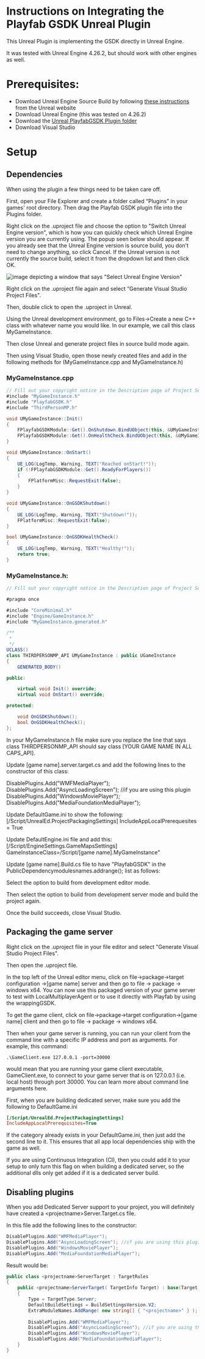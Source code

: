 # Instructions on Integrating the Playfab GSDK Unreal Plugin
This Unreal Plugin is implementing the GSDK directly in Unreal Engine.

It was tested with Unreal Engine 4.26.2, but should work with other engines as well.

# Prerequisites:
- Download Unreal Engine Source Build by following [these instructions](https://docs.unrealengine.com/4.26/en-US/ProgrammingAndScripting/ProgrammingWithCPP/DownloadingSourceCode/) from the Unreal website
- Download Unreal Engine (this was tested on 4.26.2)
- Download the [Unreal PlayfabGSDK Plugin folder](https://github.com/PlayFab/gsdk/pull/77/files)
- Download Visual Studio

# Setup

## Dependencies
When using the plugin a few things need to be taken care off.

First, open your File Explorer and create a folder called “Plugins” in your games' root directory. Then drag the Playfab GSDK plugin file into the Plugins folder.

Right click on the .uproject file and choose the option to "Switch Unreal Engine version", which is how you can quickly check which Unreal Engine version you are currently using. 
The popup seen below should appear. If you already see that the Unreal Engine version is source build, you don’t need to change anything, so click Cancel. If the Unreal version is not 
currently the source build, select it from the dropdown list and then click OK. 

![image depicting a window that says "Select Unreal Engine Version"](SelectUnrealEngineVersion.png)

Right click on the .uproject file again and select “Generate Visual Studio Project Files".

Then, double click to open the .uproject in Unreal.

Using the Unreal development environment, go to Files->Create a new C++ class with whatever name you would like. In our example, we call this class MyGameInstance.

Then close Unreal and generate project files in source build mode again.

Then using Visual Studio, open those newly created files and add in the following methods for (MyGameInstance.cpp and MyGameInstance.h)

### MyGameInstance.cpp
```csharp
// Fill out your copyright notice in the Description page of Project Settings.
#include "MyGameInstance.h"
#include "PlayfabGSDK.h"
#include "ThirdPersonMP.h"

void UMyGameInstance::Init()
{
	FPlayfabGSDKModule::Get().OnShutdown.BindUObject(this, &UMyGameInstance::OnGSDKShutdown);
	FPlayfabGSDKModule::Get().OnHealthCheck.BindUObject(this, &UMyGameInstance::OnGSDKHealthCheck);
}

void UMyGameInstance::OnStart()
{
	UE_LOG(LogTemp, Warning, TEXT("Reached onStart!"));
	if (!FPlayfabGSDKModule::Get().ReadyForPlayers())
	{
		FPlatformMisc::RequestExit(false);
	}
}

void UMyGameInstance::OnGSDKShutdown()
{
	UE_LOG(LogTemp, Warning, TEXT("Shutdown!"));
	FPlatformMisc::RequestExit(false);
}

bool UMyGameInstance::OnGSDKHealthCheck()
{
	UE_LOG(LogTemp, Warning, TEXT("Healthy!"));
	return true;
}
```

### MyGameInstance.h:
```csharp
// Fill out your copyright notice in the Description page of Project Settings.

#pragma once

#include "CoreMinimal.h"
#include "Engine/GameInstance.h"
#include "MyGameInstance.generated.h"

/**
 *
 */
UCLASS()
class THIRDPERSONMP_API UMyGameInstance : public UGameInstance
{
	GENERATED_BODY()

public:

	virtual void Init() override;
	virtual void OnStart() override;

protected:

	void OnGSDKShutdown();
	bool OnGSDKHealthCheck();
};
```
In your MyGameInstance.h file make sure you replace the line that says class THIRDPERSONMP_API should say class [YOUR GAME NAME IN ALL CAPS_API]. 


Update [game name].server.target.cs and add the following lines to the constructor of this class:

DisablePlugins.Add("WMFMediaPlayer");
DisablePlugins.Add("AsyncLoadingScreen"); //if you are using this plugin
DisablePlugins.Add("WindowsMoviePlayer");
DisablePlugins.Add("MediaFoundationMediaPlayer");

Update DefaultGame.ini to show the following:
 [/Script/UnrealEd.ProjectPackagingSettings]
IncludeAppLocalPrerequesites = True

Update DefaultEngine.ini file and add this:
[/Script/EngineSettings.GameMapsSettings]
GameInstanceClass=/Script/[game name].MyGameInstance"

Update [game name].Build.cs file to have "PlayfabGSDK" in the PublicDependencymodulesnames.addrange(); list as follows:

<INSERT IMAGE HERE>

Select the option to build from development editor mode.
<INSERT IMAGE HERE>

Then select the option to build from development server mode and build the project again.

Once the build succeeds, close Visual Studio.

## Packaging the game server

Right click on the .uproject file in your file editor and select "Generate Visual Studio Project Files". 

Then open the .uproject file.

In the top left of the Unreal editor menu, click on file->package->target configuration ->[game name] server and then go to file -> package -> windows x64. 
You can now use this packaged version of your game server to test with LocalMultiplayerAgent or to use it directly with Playfab by using the wrappingGSDK.

To get the game client, click on file->package->target configuration->[game name] client and then go to file -> package -> windows x64. 

Then when your game server is running, you can run your client from the command line with a specific IP address and port as arguments. For example, this command:

```
.\GameClient.exe 127.0.0.1 -port=30000
```

would mean that you are running your game client executable, GameClient.exe, to connect to your game server that is on 127.0.0.1 (i.e. local host) through port 30000. You can learn more about command line arguments here.





















First, when you are building dedicated server, make sure you add the following to DefaultGame.ini

```ini
[/Script/UnrealEd.ProjectPackagingSettings]
IncludeAppLocalPrerequisites=True
```

If the category already exists in your DefaultGame.ini, then just add the second line to it. This ensures that all app local dependencies ship with the game as well.

If you are using Continuous Integration (CI), then you could add it to your setup to only turn this flag on when building a dedicated server, so the additional dlls only get added if it is a dedicated server build.

## Disabling plugins
When you add Dedicated Server support to your project, you will definitely have created a \<projectname\>Server.Target.cs file.

In this file add the following lines to the constructor:
```csharp
DisablePlugins.Add("WMFMediaPlayer");
DisablePlugins.Add("AsyncLoadingScreen"); //if you are using this plugin
DisablePlugins.Add("WindowsMoviePlayer");
DisablePlugins.Add("MediaFoundationMediaPlayer");
```

Result would be:
```csharp
public class <projectname>ServerTarget : TargetRules
{
	public <projectname>ServerTarget( TargetInfo Target) : base(Target)
	{
		Type = TargetType.Server;
		DefaultBuildSettings = BuildSettingsVersion.V2;
		ExtraModuleNames.AddRange( new string[] { "<projectname>" } );
		
		DisablePlugins.Add("WMFMediaPlayer");
		DisablePlugins.Add("AsyncLoadingScreen"); //if you are using this plugin
		DisablePlugins.Add("WindowsMoviePlayer");
		DisablePlugins.Add("MediaFoundationMediaPlayer");
	}
}

```
